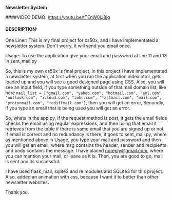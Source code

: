 **Newsletter System**


####VIDEO DEMO: https://youtu.be/tTEnW0iJ8jg

#### DESCRIPTION:

One Liner: This is my final project for cs50x, and I have implementated  a newsletter system. Don't worry, it will send you email once.

Usage: To use the application give your email and password at line 11 and 13 in sent_mail.py

So, this is my own cs50x 's final project, in this project I have implementated a newsletter system, at first when you ran the application index.html, gets loaded up and you will see a good designed page using CSS. Also, you will see an input field, if you type something outside of that mail domain list, like here ```mail_list = ["gmail.com", "yahoo.com", "hotmail.com", "aol.com", "outlook.com", "icloud.com", "zoho.com", "fastmail.com", "mail.com", "protonmail.com", "rediffmail.com"]```, then you will get an error, Secondly, if you type an email that is being used you will get an error.

So, whats in the app.py, if the request method is post, it gets the email fields checks the email using regular expressions, and then using that email it retrieves from the table if there is same email that you are signed up or not, if email is correct and no redundancy is there, it goes to sent_mail.py, where as mentioned above in Usage, you type your mail and password and then you will get an email, where msg contains the header, sender and recipients and body contains the message. I have placed noreply@gmail.com, where you can mention your mail, or leave as it is. Then, you are good to go, mail is sent and its successful.

I have used flask_mail, sqlite3 and re modules and SQLite3 for this project. Also, added an animation with css, because I want it to better than other newsletter websites.

Thank you.
